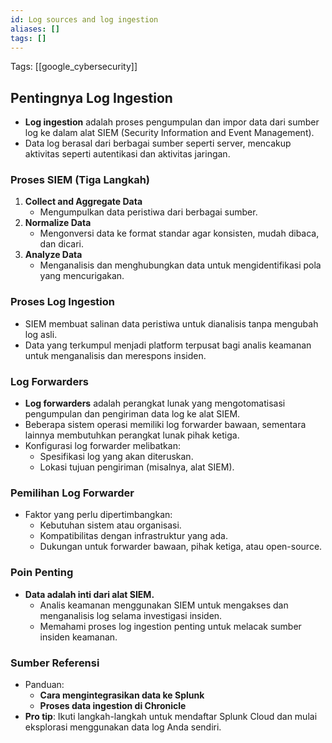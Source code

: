 ```yaml
---
id: Log sources and log ingestion
aliases: []
tags: []
---
```


Tags: [[google_cybersecurity]]

## Pentingnya Log Ingestion

- **Log ingestion** adalah proses pengumpulan dan impor data dari sumber log ke dalam alat SIEM (Security Information and Event Management).
- Data log berasal dari berbagai sumber seperti server, mencakup aktivitas seperti autentikasi dan aktivitas jaringan.

### Proses SIEM (Tiga Langkah)

1. **Collect and Aggregate Data**
   - Mengumpulkan data peristiwa dari berbagai sumber.
2. **Normalize Data**
   - Mengonversi data ke format standar agar konsisten, mudah dibaca, dan dicari.
3. **Analyze Data**
   - Menganalisis dan menghubungkan data untuk mengidentifikasi pola yang mencurigakan.

### Proses Log Ingestion

- SIEM membuat salinan data peristiwa untuk dianalisis tanpa mengubah log asli.
- Data yang terkumpul menjadi platform terpusat bagi analis keamanan untuk menganalisis dan merespons insiden.

### Log Forwarders

- **Log forwarders** adalah perangkat lunak yang mengotomatisasi pengumpulan dan pengiriman data log ke alat SIEM.
- Beberapa sistem operasi memiliki log forwarder bawaan, sementara lainnya membutuhkan perangkat lunak pihak ketiga.
- Konfigurasi log forwarder melibatkan:
  - Spesifikasi log yang akan diteruskan.
  - Lokasi tujuan pengiriman (misalnya, alat SIEM).

### Pemilihan Log Forwarder

- Faktor yang perlu dipertimbangkan:
  - Kebutuhan sistem atau organisasi.
  - Kompatibilitas dengan infrastruktur yang ada.
  - Dukungan untuk forwarder bawaan, pihak ketiga, atau open-source.

### Poin Penting

- **Data adalah inti dari alat SIEM.**
  - Analis keamanan menggunakan SIEM untuk mengakses dan menganalisis log selama investigasi insiden.
  - Memahami proses log ingestion penting untuk melacak sumber insiden keamanan.

### Sumber Referensi

- Panduan:
  - **Cara mengintegrasikan data ke Splunk**
  - **Proses data ingestion di Chronicle**
- **Pro tip**: Ikuti langkah-langkah untuk mendaftar Splunk Cloud dan mulai eksplorasi menggunakan data log Anda sendiri.
